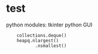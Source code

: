 # test
python modules:
    tkinter python GUI
    
        collections.deque()
        heapq.nlargest()
               .nsmallest()
